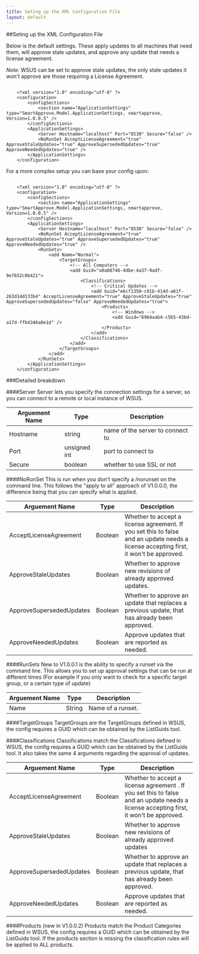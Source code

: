 ```yaml
---
title: Seting up the XML Configuration File
layout: default
---
```


##Seting up the XML Configuration File

Below is the default settings. These apply updates to all machines that need them, will approve stale updates, and approve any update that needs a license agreement.

*Note:* WSUS can be set to approve stale updates, the only stale updates it won't approve are those requiring a License Agreement.

<pre class="prettyprint linenums"><code class="lang-xml">
	&lt;?xml version="1.0" encoding="utf-8" ?&gt;
	&lt;configuration&gt;
		&lt;configSections&gt;
			&lt;section name="ApplicationSettings" type="SmartApprove.Model.ApplicationSettings, smartapprove, Version=1.0.0.5" /&gt;
		&lt;/configSections&gt;
		&lt;ApplicationSettings&gt;
			&lt;Server Hostname="localhost" Port="8530" Secure="false" /&gt;
			&lt;NoRunSet AcceptLicenseAgreement="true" ApproveStaleUpdates="true" ApproveSupersededUpdates="true" ApproveNeededUpdates="true" /&gt;
		&lt;/ApplicationSettings&gt;
	&lt;/configuration&gt;
</code></pre>

For a more complex setup you can base your config upon:

<pre class="prettyprint linenums"><code class="lang-xml">
	&lt;?xml version="1.0" encoding="utf-8" ?&gt;
	&lt;configuration&gt;
		&lt;configSections&gt;
			&lt;section name="ApplicationSettings" type="SmartApprove.Model.ApplicationSettings, smartapprove, Version=1.0.0.5" /&gt;
		&lt;/configSections&gt;
		&lt;ApplicationSettings&gt;
			&lt;Server Hostname="localhost" Port="8530" Secure="false" /&gt;
			&lt;NoRunSet AcceptLicenseAgreement="true" ApproveStaleUpdates="true" ApproveSupersededUpdates="true" ApproveNeededUpdates="true" /&gt;
			&lt;RunSets&gt;
				&lt;add Name="Normal"&gt;
					&lt;TargetGroups&gt;
						&lt;!-- All Computers --&gt;
						&lt;add Guid="a0a08746-4dbe-4a37-9adf-9e7652c0b421"&gt;
							&lt;Classifications&gt;
								&lt;!-- Critical Updates --&gt;
								&lt;add Guid="e6cf1350-c01b-414d-a61f-263d14d133b4" AcceptLicenseAgreement="true" ApproveStaleUpdates="true" ApproveSupersededUpdates="false" ApproveNeededUpdates="true"&gt;
									&lt;Products&gt;
										&lt;!-- Windows --&gt;
										&lt;add Guid="6964aab4-c5b5-43bd-a17d-ffb4346a8e1d" /&gt;
									&lt;/Products&gt;
								&lt;/add&gt;
							&lt;/Classifications&gt;
						&lt;/add&gt;
					&lt;/TargetGroups&gt;
				&lt;/add&gt;
			&lt;/RunSets&gt;
		&lt;/ApplicationSettings&gt;
	&lt;/configuration&gt;
</code></pre>

###Detailed breakdown

####Server
Server lets you specify the connection settings for a server, so you can connect to a remote or local instance of WSUS.
<table class="table table-striped table-bordered table-condensed">
<thead>
<tr>
<th>Arguement Name</th>
<th>Type</th>
<th>Description</th>
</tr>
</thead>
<tr>
<td>Hostname</td>
<td>string</td>
<td>name of the server to connect to</td>
</tr>
<tr>
<td>Port</td>
<td>unsigned int</td>
<td>port to connect to</td>
</tr>
<tr>
<td>Secure</td>
<td>boolean</td>
<td>whether to use SSL or not</td>
</tr>
</table>

####NoRunSet
This is run when you don't specify a /norunset on the command line.  This follows the "apply to all" approach of V1.0.0.0, the difference being that you can specify what is applied.

<table class="table table-striped table-bordered table-condensed">
<thead>
<tr>
<th>Arguement Name</th>
<th>Type</th>
<th>Description</th>
</tr>
</thead>
<tr>
<td>AcceptLicenseAgreement</td>
<td>Boolean</td>
<td>Whether to accept a license agreement.  If you set this to false and an update needs a license accepting first, it won't be approved.</td>
</tr>
<tr>
<td>ApproveStaleUpdates</td>
<td>Boolean</td>
<td>Whether to approve new revisions of already approved updates.</td>
</tr>
<tr>
<td>ApproveSupersededUpdates</td>
<td>Boolean</td>
<td>Whether to approve an update that replaces a previous update, that has already been approved.</td>
</tr>
<tr>
<td>ApproveNeededUpdates</td>
<td>Boolean</td>
<td>Approve updates that are reported as needed.</td>
</tr>
</table>

####RunSets
New to V1.0.0.1 is the ability to specify a runset via the command line.  This allows you to set up approval settings that can be run at different times (For example if you only want to check for a specific target group, or a certain type of update)

<table class="table table-striped table-bordered table-condensed">
<thead>
<tr>
<th>Arguement Name</th>
<th>Type</th>
<th>Description</th>
</tr>
</thead>
<tr>
<td>Name</td>
<td>String</td>
<td>Name of a runset.</td>
</tr>
</table>

####TargetGroups
TargetGroups are the TargetGroups defined in WSUS, the config requires a GUID which can be obtained by the ListGuids tool.

####Classifications
Classifications match the Classifications defined in WSUS, the config requires a GUID which can be obtained by the ListGuids tool.  It also takes the same 4 arguments regarding the approval of updates.
<table class="table table-striped table-bordered table-condensed">
<thead>
<tr>
<th>Arguement Name</th>
<th>Type</th>
<th>Description</th>
</tr>
</thead>
<tr>
<td>AcceptLicenseAgreement</td>
<td>Boolean</td>
<td>Whether to accept a license agreement .  If you set this to false and an update needs a license accepting first, it won't be approved.</td>
</tr>
<tr>
<td>ApproveStaleUpdates</td>
<td>Boolean</td>
<td>Whether to approve new revisions of already approved updates</td>
</tr>
<tr>
<td>ApproveSupersededUpdates</td>
<td>Boolean</td>
<td>Whether to approve an update that replaces a previous update, that has already been approved.</td>
</tr>
<tr>
<td>ApproveNeededUpdates</td>
<td>Boolean</td>
<td>Approve updates that are reported as needed.</td>
</tr>
</table>

####Products (new in V1.0.0.2)
Products match the Product Categories defined in WSUS, the config requires a GUID which can be obtained by the ListGuids tool.  If the products section is missing the classification rules will be applied to ALL products.
